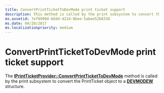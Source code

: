 ```yaml
---
title: ConvertPrintTicketToDevMode print ticket support
description: This method is called by the print subsystem to convert the PrintTicket object to a DEVMODEW structure.
ms.assetid: 7ef8990d-66dd-421d-8bee-5abee52b8338
ms.date: 04/20/2017
ms.localizationpriority: medium
---
```


# ConvertPrintTicketToDevMode print ticket support


The [**IPrintTicketProvider::ConvertPrintTicketToDevMode**](https://docs.microsoft.com/previous-versions/windows/hardware/drivers/ff554363(v=vs.85)) method is called by the print subsystem to convert the PrintTicket object to a [**DEVMODEW**](https://docs.microsoft.com/windows/desktop/api/wingdi/ns-wingdi-_devicemodew) structure.

 

 




